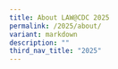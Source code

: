 ```yaml
---
title: About LAW@CDC 2025
permalink: /2025/about/
variant: markdown
description: ""
third_nav_title: "2025"
---
```

